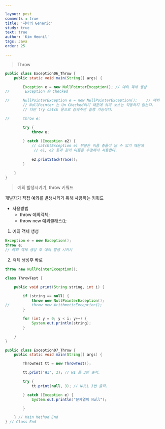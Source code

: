 ```yaml
---

layout: post
comments : true
title: '자바의 Generic'
study: true
text: true
author: 'Kim Heonil'
tags: Java
order: 25

---
```


> Throw





```java 
public class Exception06_Throw {
	public static void main(String[] args) {

		Exception e = new NullPointerException(); // 예외 객체 생성
//		 Exception 은 Checked

//		NullPointerException e = new NullPointerException();	// 예외 객체 생성
		// NullPointer 는 Un Checked이기 때문에 위의 소스는 작동하지 않는다.
		// 다만 try catch 문으로 감싸주면 실행 가능하다.

//		throw e;

		try {
			throw e;
			
		} catch (Exception e2) {
			// catch(Exception e) 부분은 이름 충돌이 날 수 있기 때문에
             // e1, e2 등과 같이 이름을 수정해서 사용한다.
			
            e2.printStackTrace();
		}

	}
}
```





> 예외 발생시키기, throw 키워드



개발자가 직접 예외를 발생시키기 위해 사용하는 키워드

- 사용방법
  - throw 예외객체;
  - throw new 예외클래스();



1. 예외 객체 생성



```java
Exception e = new Exception();
throw e;
// 예외 객체 생성 후 예외 발생 시키기
```



2. 객체 생성후 바로 



```java
throw new NullPointerException(); 
```





```java
class ThrowTest {

	public void print(String string, int i) {

		if (string == null) {
			throw new NullPointerException();
//			throw new ArithmeticException();
		}

		for (int y = 0; y < i; y++) {
			System.out.println(string);
		}

	}
}

public class Exception07_Throw {
	public static void main(String[] args) {

		ThrowTest tt = new ThrowTest();

		tt.print("HI", 3); // HI 를 3번 출력.

		try {
			tt.print(null, 3); // NULL 3번 출력.

		} catch (Exception e) {
			System.out.println("문자열이 Null");

		}

	} // Main Method End
} // Class End

```



<br><br>